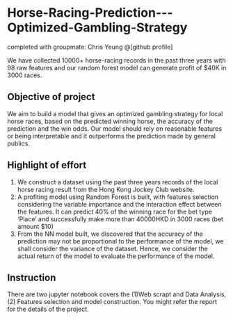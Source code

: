 # Horse-Racing-Prediction---Optimized-Gambling-Strategy
completed with groupmate: Chris Yeung @[github profile]

We have collected 10000+ horse-racing records in the past three years with 98 raw features and our random forest model can generate profit of $40K in 3000 races.

## Objective of project
We aim to build a model that gives an optimized gambling strategy for local horse races, based on the predicted winning horse, the accuracy of the prediction and the win odds. Our model should rely on reasonable features or being interpretable and it outperforms the prediction made by general publics.

## Highlight of effort
1. We construct a dataset using the past three years records of the local horse racing result from the Hong Kong Jockey Club website.
2. A profiting model using Random Forest is built, with features selection considering the variable importance and the interaction effect between the features. It can predict 40% of the winning race for the bet type ‘Place’ and successfully make more than 40000HKD in 3000 races (bet amount $10)
3. From the NN model built, we discovered that the accuracy of the prediction may not be proportional to the performance of the model, we shall consider the variance of the dataset. Hence, we consider the actual return of the model to evaluate the performance of the model.

## Instruction
There are two jupyter notebook covers the (1)Web scrapt and Data Analysis, (2) Features selection and model construction. 
You might refer the report for the details of the project.

